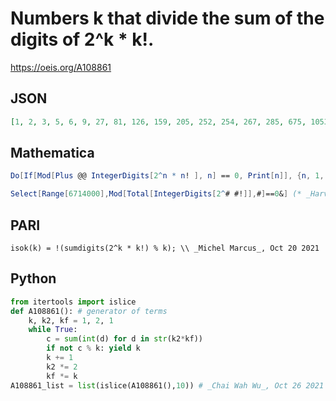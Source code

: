 # Numbers k that divide the sum of the digits of 2^k \* k\!\.
https://oeis.org/A108861
## JSON
```JSON
[1, 2, 3, 5, 6, 9, 27, 81, 126, 159, 205, 252, 254, 267, 285, 675, 1053, 1086, 1125, 1146, 2007, 5088, 5382, 5448, 14652, 23401, 23574, 24009, 41004, 66789, 67482, 111480, 866538, 1447875, 2413152, 2414019, 2417828, 2421360, 4045482, 6713982]
```
## Mathematica
```Mathematica
Do[If[Mod[Plus @@ IntegerDigits[2^n * n! ], n] == 0, Print[n]], {n, 1, 10000}]
```
```Mathematica
Select[Range[6714000],Mod[Total[IntegerDigits[2^# #!]],#]==0&] (* _Harvey P. Dale_, Jul 11 2023 *)
```
## PARI
```PARI
isok(k) = !(sumdigits(2^k * k!) % k); \\ _Michel Marcus_, Oct 20 2021
```
## Python
```Python
from itertools import islice
def A108861(): # generator of terms
    k, k2, kf = 1, 2, 1
    while True:
        c = sum(int(d) for d in str(k2*kf))
        if not c % k: yield k
        k += 1
        k2 *= 2
        kf *= k
A108861_list = list(islice(A108861(),10)) # _Chai Wah Wu_, Oct 26 2021
```
